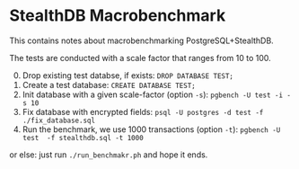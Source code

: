 # StealthDB Macrobenchmark

This contains notes about macrobenchmarking PostgreSQL+StealthDB.

The tests are conducted with a scale factor that ranges from 10 to 100.

0. Drop existing test databse, if exists: `DROP DATABASE TEST;`
1. Create a test database: `CREATE DATABASE TEST;`
2. Init database with a given scale-factor (option `-s`): `pgbench -U test -i -s 10`
3. Fix database with encrypted fields: `psql -U postgres -d test -f ./fix_database.sql`
4. Run the benchmark, we use 1000 transactions (option `-t`): `pgbench -U test  -f stealthdb.sql -t 1000`

or else: just run `./run_benchmakr.ph` and hope it ends.